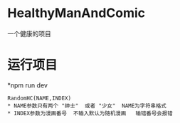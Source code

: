 # HealthyManAndComic
一个健康的项目

# 运行项目
*npm run dev

```
RandomHC(NAME,INDEX)
* NAME参数只有两个 "绅士"  或者 "少女"  NAME为字符串格式
* INDEX参数为漫画番号  不输入默认为随机漫画   输错番号会报错
```
